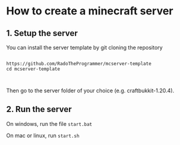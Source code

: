 # How to create a minecraft server

## 1. Setup the server

You can install the server template by git cloning the repository

```

https://github.com/RadoTheProgrammer/mcserver-template
cd mcserver-template



```

Then go to the server folder of your choice (e.g. craftbukkit-1.20.4).

## 2. Run the server

On windows, run the file `start.bat`

On mac or linux, run `start.sh`
